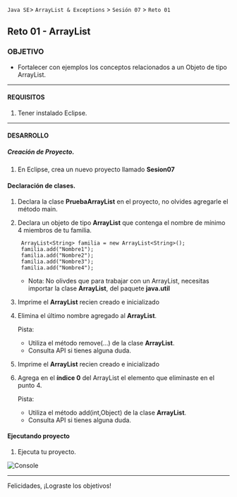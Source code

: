  
`Java SE`> `ArrayList & Exceptions` > `Sesión 07` > `Reto 01`

## Reto 01 - ArrayList

### OBJETIVO

- Fortalecer con ejemplos los conceptos relacionados a un Objeto de tipo ArrayList.

<hr>

#### REQUISITOS

1. Tener instalado Eclipse.

<hr>

#### DESARROLLO

##### Creación de Proyecto.

1. En Eclipse, crea un nuevo proyecto llamado <b>Sesion07</b>
   
#### Declaración de clases.

1. Declara la clase <b>PruebaArrayList</b> en el proyecto, no olvides agregarle el método main.
		
2. Declara un objeto de tipo <b>ArrayList</b> que contenga el nombre de mínimo 4 miembros de tu familia.

		ArrayList<String> familia = new ArrayList<String>();
		familia.add("Nombre1");
		familia.add("Nombre2");
		familia.add("Nombre3");
		familia.add("Nombre4");
		
    - Nota: No olivdes que para trabajar con un ArrayList, necesitas importar la clase <b>ArrayList</b>, del paquete <b>java.util</b>
			
3. Imprime el <b>ArrayList</b> recien creado e inicializado
   
4. Elimina el último nombre agregado al <b>ArrayList</b>. 
   
   Pista: 
   	- Utiliza el método remove(...) de la clase <b>ArrayList</b>. 
	- Consulta API si tienes alguna duda.
	
5. Imprime el <b>ArrayList</b> recien creado e inicializado

6. Agrega en el <b>índice 0</b> del ArrayList el elemento que eliminaste en el punto 4.

   Pista: 
   	- Utiliza el método add(int,Object) de la clase <b>ArrayList</b>.
   	- Consulta API si tienes alguna duda.
	
#### Ejecutando proyecto

1. Ejecuta tu proyecto.

![Console](https://user-images.githubusercontent.com/56565204/67994252-e6499d00-fc09-11e9-88cd-4d3aeaf146eb.png)

<hr>

Felicidades, ¡Lograste los objetivos!
